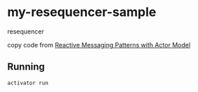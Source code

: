 # my-resequencer-sample

resequencer

copy code from [Reactive Messaging Patterns with Actor Model](https://www.amazon.co.jp/dp/B011S8YC5G)

## Running

    activator run


